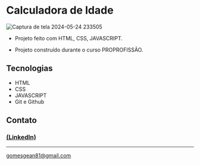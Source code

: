 # Calculadora de Idade
![Captura de tela 2024-05-24 233505](https://github.com/GeanGAlmeida/Calculadora_De_Idade/assets/163884623/4289a46e-19a8-461a-88c0-0f698758d861)


- Projeto feito com HTML, CSS, JAVASCRIPT.

 - Projeto construído durante o curso PROPROFISSÃO.

## Tecnologias

- HTML
- CSS
- JAVASCRIPT
- Git e Github

## Contato
### [(LinkedIn)](https://www.linkedin.com/in/gean-almeida/)
-----
gomesgean81@gmail.com
